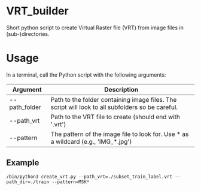 # VRT_builder
Short python script to create Virtual Raster file (VRT) from image files in (sub-)directories. 

# Usage
In a terminal, call the Python script with the following arguments: 

|Argument| Description|
|---|---|
| --path_folder | Path to the folder containing image files. The script will look to all subfolders so be careful. |
| --path_vrt | Path to the VRT file to create (should end with '.vrt') |
| --pattern | The pattern of the image file to look for. Use * as a wildcard (e.g., 'IMG_*.jpg') |

## Example
```
/bin/python3 create_vrt.py --path_vrt=./subset_train_label.vrt --path_dir=./train --pattern=MSK*
```
